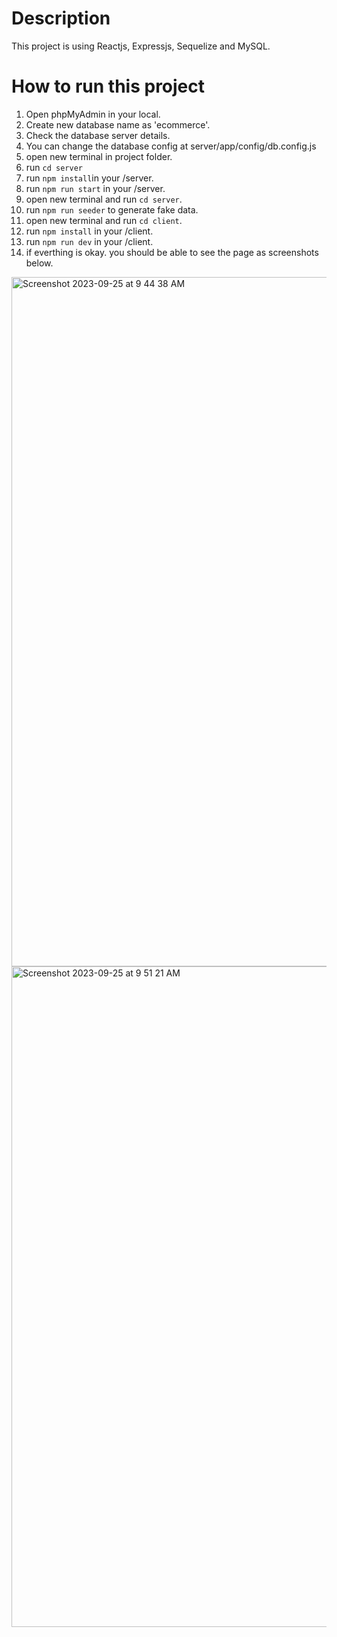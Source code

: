 # Description

This project is using Reactjs, Expressjs, Sequelize and MySQL.

# How to run this project

1. Open phpMyAdmin in your local.
2. Create new database name as 'ecommerce'.
3. Check the database server details.
4. You can change the database config at server/app/config/db.config.js
5. open new terminal in project folder.
6. run `cd server`
7. run `npm install`in your /server.
8. run `npm run start` in your /server.
9. open new terminal and run `cd server`.
10. run `npm run seeder` to generate fake data.
11. open new terminal and run `cd client`.
12. run `npm install` in your /client.
13. run `npm run dev` in your /client.
14. if everthing is okay. you should be able to see the page as screenshots below.

<img width="1103" alt="Screenshot 2023-09-25 at 9 44 38 AM" src="https://github.com/sufifisas/mi-ecommerce/assets/50712718/9a1cedc6-b7df-4259-bd8a-e2f9a591ac08">
<img width="1057" alt="Screenshot 2023-09-25 at 9 51 21 AM" src="https://github.com/sufifisas/mi-ecommerce/assets/50712718/eb203568-0746-4939-8ffd-f57d44b0c535">


